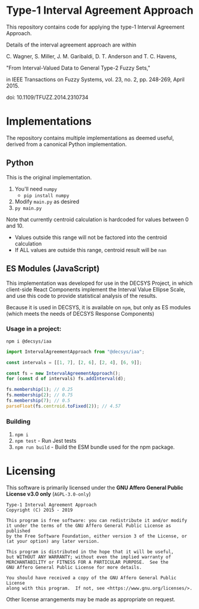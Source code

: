 # Type-1 Interval Agreement Approach

This repository contains code for applying the type-1 Interval Agreement Approach.

Details of the interval agreement approach are within

C. Wagner, S. Miller, J. M. Garibaldi, D. T. Anderson and T. C. Havens,

"From Interval-Valued Data to General Type-2 Fuzzy Sets,"

in IEEE Transactions on Fuzzy Systems, vol. 23, no. 2,
pp. 248-269, April 2015.

doi: 10.1109/TFUZZ.2014.2310734

# Implementations

The repository contains multiple implementations as deemed useful, derived from a canonical Python implementation.

## Python

This is the original implementation.

1. You'll need `numpy`
   - `pip install numpy`
2. Modify `main.py` as desired
3. `py main.py`

Note that currently centroid calculation is hardcoded for values between 0 and 10.
- Values outside this range will not be factored into the centroid calculation
- If ALL values are outside this range, centroid result will be `nan`

## ES Modules (JavaScript)

This implementation was developed for use in the DECSYS Project, in which client-side React Components implement the Interval Value Ellipse Scale, and use this code to provide statistical analysis of the results.

Because it is used in DECSYS, it is available on `npm`, but only as ES modules (which meets the needs of DECSYS Response Components)

### Usage in a project:

`npm i @decsys/iaa`

```js
import IntervalAgreementApproach from "@decsys/iaa";

const intervals = [[1, 7], [2, 6], [2, 4], [6, 9]];

const fs = new IntervalAgreementApproach();
for (const d of intervals) fs.addInterval(d);

fs.membership(1); // 0.25
fs.membership(2); // 0.75
fs.membership(7); // 0.5
parseFloat(fs.centroid.toFixed(2)); // 4.57
```

### Building

1. `npm i`
2. `npm test` - Run Jest tests
3. `npm run build` - Build the ESM bundle used for the npm package.

# Licensing

This software is primarily licensed under the **GNU Affero General Public License v3.0 only** (`AGPL-3.0-only`)

    Type-1 Interval Agreement Approach
    Copyright (C) 2015 - 2019

    This program is free software: you can redistribute it and/or modify
    it under the terms of the GNU Affero General Public License as published
    by the Free Software Foundation, either version 3 of the License, or
    (at your option) any later version.

    This program is distributed in the hope that it will be useful,
    but WITHOUT ANY WARRANTY; without even the implied warranty of
    MERCHANTABILITY or FITNESS FOR A PARTICULAR PURPOSE.  See the
    GNU Affero General Public License for more details.

    You should have received a copy of the GNU Affero General Public License
    along with this program.  If not, see <https://www.gnu.org/licenses/>.

Other license arrangements may be made as appropriate on request.
